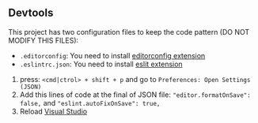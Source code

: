 ## Devtools

This project has two configuration files to keep the code pattern (DO NOT MODIFY THIS FILES):

- `.editorconfig`: You need to install [editorconfig extension](https://marketplace.visualstudio.com/itemdetails?itemName=EditorConfig.EditorConfig)
- `.eslintrc.json`: You need to install [eslit extension](https://marketplace.visualstudio.com/itemdetails?itemName=dbaeumer.vscode-eslint)

1.  press: `<cmd|ctrol> + shift + p` and go to `Preferences: Open Settings (JSON)`
2.  Add this lines of code at the final of JSON file:
  `"editor.formatOnSave": false,` and `"eslint.autoFixOnSave": true,`
3.  Reload [Visual Studio](https://visualstudio.microsoft.com/)
